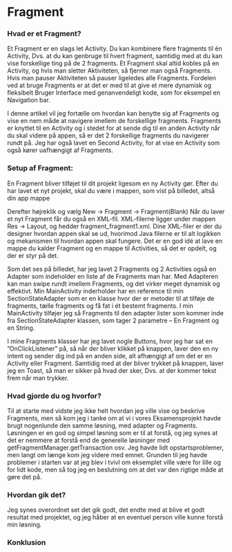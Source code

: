 # Fragment

### Hvad er et Fragment?

Et Fragment er en slags let Activity. Du kan kombinere flere fragments til én Activity, Dvs. at du kan genbruge til hvert fragment, samtidig med at du kan vise forskellige ting på de 2 fragments. Et Fragment skal altid kobles på en Activity, og hvis man sletter Aktiviteten, så fjerner man også Fragments. Hvis man pauser Aktiviteten så pauser ligeledes alle Fragments. Fordelen ved at bruge Fragments er at det er med til at give et mere dynamisk og fleksibelt Bruger Interface med genanvendeligt kode, som for eksempel en Navigation bar. 

I denne artikel vil jeg fortælle om hvordan kan benytte sig af Fragments og vise en nem måde at navigere imellem de forskellige fragments. Fragments er knyttet til en Activity og i stedet for at sende dig til en anden Activity når du skal videre på appen, så er det 2 forskellige fragments du navigerer rundt på. Jeg har også lavet en Second Activity, for at vise en Activity som også kører uafhængigt af Fragments.


### Setup af Fragment: 

En Fragment bliver tilføjet til dit projekt ligesom en ny Activity gør.
Efter du har lavet et nyt projekt, skal du være i mappen, som vist på billedet, altså din app mappe
 
Derefter højreklik og vælg New -> Fragment -> Fragment(Blank)
Når du laver et nyt Fragment får du også en XML-fil. XML-filerne ligger under mappen Res -> Layout, og hedder fragment_fragment1.xml. Dine XML-filer er der du designer hvordan appen skal se ud, hvorimod Java filerne er til alt logikken og mekanismen til hvordan appen skal fungere. 
Det er en god idé at lave en mappe du kalder Fragment og en mappe til Activities, så det er opdelt, og der er styr på det.



 
	
Som det ses på billedet, har jeg lavet 2 Fragments og 2 Activities også en Adapter som indeholder en liste af de Fragments man har. 
Med Adapteren kan man swipe rundt imellem Fragments, og det virker meget dynamisk og effektivt. 
Min MainActivity inderholder har en reference til min SectionStateAdapter som er en klasse hvor der er metoder til at tilføje de fragments, tælle fragments og få fat i ét bestemt fragments. 
I min MainActivity tilføjer jeg så Fragments til den adapter lister som kommer inde fra SectionStateAdapter klassen, som tager 2 parametre – En Fragment og en String. 
 
I mine Fragments klasser har jeg lavet nogle Buttons, hvor jeg har sat en ”OnClickListener” på, så når der bliver klikket på knappen, laver den en ny intent og sender dig ind på en anden side, alt afhængigt af om det er en Activity eller Fragment. 
Samtidig med at der bliver trykket på knappen, laver jeg en Toast, så man er sikker på hvad der sker, Dvs. at der kommer tekst frem når man trykker. 

### Hvad gjorde du og hvorfor?
Til at starte med vidste jeg ikke helt hvordan jeg ville vise og beskrive Fragments, men så kom jeg i tanke om at vi i vores Eksamensprojekt havde brugt nogenlunde den samme løsning, med adapter og Fragments. Løsningen er en god og simpel løsning som er til at forstå, og jeg synes at det er nemmere at forstå end de generelle løsninger med getFragmentManager.getTransaction osv. 
Jeg havde lidt opstartsproblemer, men langt om længe kom jeg videre med emnet. Grunden til jeg havde problemer i starten var at jeg blev i tvivl om eksemplet ville være for lille og for lidt kode, men så tog jeg en beslutning om at det var den rigtige måde at gøre det på. 

### Hvordan gik det?
Jeg synes overordnet set det gik godt, det endte med at blive et godt resultat med projektet, og jeg håber at en eventuel person ville kunne forstå min løsning. 

### Konklusion


